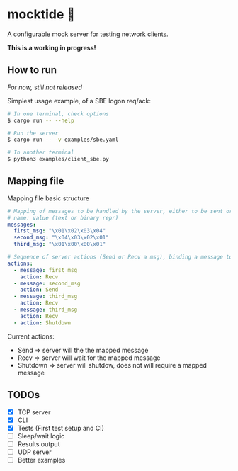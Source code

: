 # mocktide 🌊
A configurable mock server for testing network clients.

**This is a working in progress!**

## How to run 
_For now, still not released_

Simplest usage example, of a SBE logon req/ack:
```bash
# In one terminal, check options
$ cargo run -- --help

# Run the server
$ cargo run -- -v examples/sbe.yaml

# In another terminal
$ python3 examples/client_sbe.py
```

## Mapping file
Mapping file basic structure
```yaml
# Mapping of messages to be handled by the server, either to be sent or received
# name: value (text or binary repr)
messages:
  first_msg: "\x01\x02\x03\x04"
  second_msg: "\x04\x03\x02\x01"
  third_msg: "\x01\x00\x00\x01"

# Sequence of server actions (Send or Recv a msg), binding a message to an action
actions:
  - message: first_msg
    action: Recv
  - message: second_msg
    action: Send
  - message: third_msg
    action: Recv
  - message: third_msg
    action: Recv
  - action: Shutdown
```

Current actions:
  - Send => server will the the mapped message
  - Recv => server will wait for the mapped message
  - Shutdown => server will shutdow, does not will require a mapped message

## TODOs

- [x]  TCP server
- [x]  CLI
- [x]  Tests (First test setup and CI)
- [ ]  Sleep/wait logic
- [ ]  Results output
- [ ]  UDP server
- [ ]  Better examples

